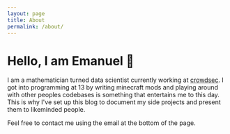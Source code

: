 ```yaml
---
layout: page
title: About
permalink: /about/
---
```


# Hello, I am Emanuel 👋
I am a mathematician turned data scientist currently working at [crowdsec](https://crowdsec.net). I got into programming at 13 by writing minecraft mods and playing around with other peoples codebases is something that entertains me to this day. This is why I've set up this blog to document my side projects and present them to likeminded people. 

Feel free to contact me using the email at the bottom of the page.


